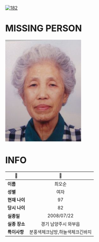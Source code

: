 [![182](https://img.shields.io/badge/%EC%8B%A4%EC%A2%85%EC%8B%A0%EA%B3%A0%EB%8A%94%20%EA%B5%AD%EB%B2%88%EC%97%86%EC%9D%B4-182-blue)](http://safe182.go.kr/index.do)

# MISSING PERSON

<img src="./missing_person.jpg">

# INFO

|🔑|💎|
|--|:--:|
|**이름**|최오순|
|**성별**|여자|
|**현재 나이**|97|
|**당시 나이**|82|
|**실종일**|2008/07/22|
|**실종 장소**|경기 남양주시 와부읍 |
|**특이사항**|분홍색체크남방,하늘색체크긴바지|
